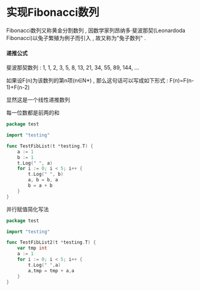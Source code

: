# 实现Fibonacci数列

Fibonacci数列又称黄金分割数列 , 因数学家列昂纳多·斐波那契\(Leonardoda Fibonacci\)以兔子繁殖为例子而引入 , 故又称为"兔子数列" .

#### 递推公式

斐波那契数列 : 1, 1, 2, 3, 5, 8, 13, 21, 34, 55, 89, 144, ...

如果设F\(n\)为该数列的第n项\(n∈N\*\) , 那么这句话可以写成如下形式 : F\(n\)=F\(n-1\)+F\(n-2\)

显然这是一个线性递推数列

每一位数都是前两的和

```go
package test

import "testing"

func TestFibList(t *testing.T) {
	a := 1
	b := 1
	t.Log(" ", a)
	for i := 0; i < 5; i++ {
		t.Log(" ", b)
		a, b = b, a
		b = a + b
	}
}


```

并行赋值简化写法

```go
package test

import "testing"

func TestFibList2(t *testing.T) {
	var tmp int
	a := 1
	for i := 0; i < 5; i++ {
		t.Log(" ",a)
		a,tmp = tmp + a,a
	}
}

```



